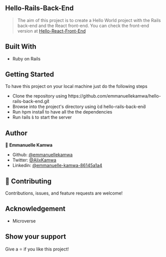 ## Hello-Rails-Back-End

> The aim of this project is to create a Hello World project with the Rails back-end and the React front-end. You can check the front-end version at [Hello-React-Front-End](https://github.com/emmanuellekamwa/hello-react-front-end) 

## Built With

- Ruby on Rails

## Getting Started
To have this project on your local machine just do the following steps

- Clone the repository using ̀https://github.com/emmanuellekamwa/hello-rails-back-end.git̀
- Browse into the project's directory using ̀cd hello-rails-back-end̀
- Run ̀npm install̀ to have all the the dependencies
- Run ̀rails s̀ to start the server

## Author

👤 **Emmanuelle Kamwa**

- Github: [@emmanuellekamwa](https://github.com/emmanuellekamwa)
- Twitter: [@AlixKamwa](https://twitter.com/AlixKamwa)
- Linkedin: [@emmanuelle-kamwa-86145a1a4](https://www.linkedin.com/in/emmanuelle-kamwa-86145a1a4/)

## 🤝 Contributing

Contributions, issues, and feature requests are welcome!

## Acknowledgement

- Microverse

## Show your support

Give a ⭐️ if you like this project!


